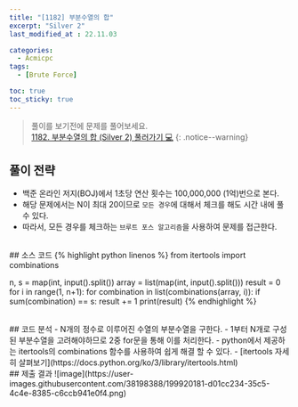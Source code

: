 ```yaml
---
title: "[1182] 부분수열의 합"
excerpt: "Silver 2"
last_modified_at : 22.11.03

categories:
  - Acmicpc
tags:
  - [Brute Force]

toc: true
toc_sticky: true
---
```

> 풀이를 보기전에 문제를 풀어보세요.  
> [1182. 부분수열의 합 (Silver 2) 풀러가기 💻](https://www.acmicpc.net/problem/1182)
{: .notice--warning}

## 풀이 전략
- 백준 온라인 저지(BOJ)에서 1초당 연산 횟수는 100,000,000 (1억)번으로 본다.
- 해당 문제에서는 N이 최대 20이므로 `모든 경우`에 대해서 체크를 해도 시간 내에 풀 수 있다.  
- 따라서, 모든 경우를 체크하는 `브루트 포스 알고리즘`을 사용하여 문제를 접근한다.
  
<br>
## 소스 코드
{% highlight python linenos %}
from itertools import combinations

n, s = map(int, input().split())
array = list(map(int, input().split()))
result = 0
for i in range(1, n+1):
    for combination in list(combinations(array, i)):
        if sum(combination) == s:
            result += 1
print(result)
{% endhighlight %}
  
<br>
## 코드 분석
- N개의 정수로 이루어진 수열의 부분수열을 구한다.
- 1부터 N개로 구성된 부분수열을 고려해야하므로 2중 for문을 통해 이를 처리한다.
- python에서 제공하는 itertools의 combinations 함수를 사용하여 쉽게 해결 할 수 있다.  
  - [itertools 자세히 살펴보기](https://docs.python.org/ko/3/library/itertools.html)
  
<br>
## 제출 결과  
![image](https://user-images.githubusercontent.com/38198388/199920181-d01cc234-35c5-4c4e-8385-c6ccb941e0f4.png)
